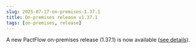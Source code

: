 ```yaml
---
slug: 2025-07-17-on-premises-1.37.1
title: On-premises release v1.37.1
tags: [on-premises, release]
---
```


A new PactFlow on-premises release (1.37.1) is now available ([see details](/docs/on-premises/releases/1.37.1)).